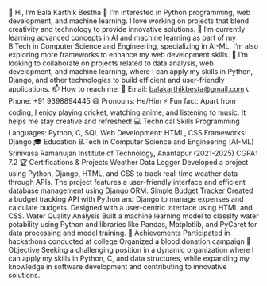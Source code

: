 👋 Hi, I’m Bala Karthik Bestha
👀 I’m interested in Python programming, web development, and machine learning. I love working on projects that blend creativity and technology to provide innovative solutions.
🌱 I’m currently learning advanced concepts in AI and machine learning as part of my B.Tech in Computer Science and Engineering, specializing in AI-ML. I’m also exploring more frameworks to enhance my web development skills.
💞️ I’m looking to collaborate on projects related to data analysis, web development, and machine learning, where I can apply my skills in Python, Django, and other technologies to build efficient and user-friendly applications.
📫 How to reach me:
📧 Email: balakarthikbesta@gmail.com
📞 Phone: +91 9398894445
😄 Pronouns: He/Him
⚡ Fun fact: Apart from coding, I enjoy playing cricket, watching anime, and listening to music. It helps me stay creative and refreshed!
💻 Technical Skills
Programming Languages: Python, C, SQL
Web Development: HTML, CSS
Frameworks: Django
🎓 Education
B.Tech in Computer Science and Engineering (AI-ML)
Srinivasa Ramanujan Institute of Technology, Anantapur (2021-2025)
CGPA: 7.2
🏆 Certifications & Projects
Weather Data Logger
Developed a project using Python, Django, HTML, and CSS to track real-time weather data through APIs. The project features a user-friendly interface and efficient database management using Django ORM.
Simple Budget Tracker
Created a budget tracking API with Python and Django to manage expenses and calculate budgets. Designed with a user-centric interface using HTML and CSS.
Water Quality Analysis
Built a machine learning model to classify water potability using Python and libraries like Pandas, Matplotlib, and PyCaret for data processing and model training.
🏅 Achievements
Participated in hackathons conducted at college
Organized a blood donation campaign
🎯 Objective
Seeking a challenging position in a dynamic organization where I can apply my skills in Python, C, and data structures, while expanding my knowledge in software development and contributing to innovative solutions.

